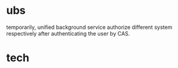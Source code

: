 ubs
=======
temporarily, unified background service authorize different system respectively after authenticating the user by CAS.

tech
=======
